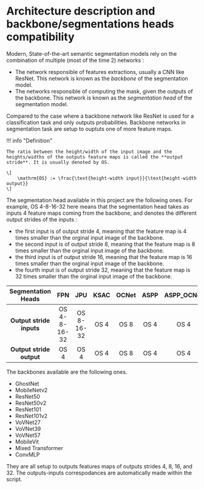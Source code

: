 # Architecture description and backbone/segmentations heads compatibility

Modern, State-of-the-art semantic segmentation models rely on the combination of multiple (most of the time 2) networks :

* The network responsible of features extractions, usually a CNN like ResNet. This network is known as the *backbone* of the segmentation model.
* The networks responsible of computing the mask, given the outputs of the backbone. This network is known as the *segmentation head* of the segmentation model.

Compared to the case where a backbone network like ResNet is used for a classification task and only outputs probabilities. Backbone networks in segmentation task are setup to ouptuts one of more feature maps.

!!! info "Definition"

    The ratio between the height/width of the input image and the heights/widths of the outputs feature maps is called the **output stride**. It is usually denoted by OS.

    \[
        \mathrm{OS} := \frac{\text{height-width input}}{\text{height-width output}}
    \]

The segmentation head available in this project are the following ones. For example, OS 4-8-16-32 here means that the segmentation head takes as inputs 4 feature maps coming from the backbone, and denotes the different output strides of the inputs :

* the first input is of output stride 4, meaning that the feature map is 4 times smaller than the orginal input image of the backbone.
* the second input is of output stride 8, meaning that the feature map is 8 times smaller than the orginal input image of the backbone.
* the third input is of output stride 16, meaning that the feature map is 16 times smaller than the orginal input image of the backbone.
* the fourth input is of output stride 32, meaning that the feature map is 32 times smaller than the orginal input image of the backbone.

|  **Segmentation Heads**  |     FPN      |    JPU     | KSAC  | OCNet | ASPP  | ASPP_OCNet |
| :----------------------: | :----------: | :--------: | :---: | :---: | :---: | :--------: |
| **Output stride inputs** | OS 4-8-16-32 | OS 8-16-32 | OS 4  | OS 8  | OS 4  |    OS 4    |
| **Output stride output** |     OS 4     |    OS 4    | OS 4  | OS 8  | OS 4  |    OS 4    |

The backbones available are the following ones.

* GhostNet
* MobileNetv2
* ResNet50
* ResNet50v2
* ResNet101
* ResNet101v2
* VoVNet27
* VoVNet39
* VoVNet57
* MobileVit
* Mixed Transformer
* ConvMLP

They are all setup to outputs features maps of outputs strides 4, 8, 16, and 32. The outputs-inputs correspodances are automatically made within the script.
